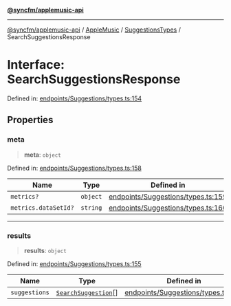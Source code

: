 [**@syncfm/applemusic-api**](../../../../../../README.md)

***

[@syncfm/applemusic-api](../../../../../../globals.md) / [AppleMusic](../../../README.md) / [SuggestionsTypes](../README.md) / SearchSuggestionsResponse

# Interface: SearchSuggestionsResponse

Defined in: [endpoints/Suggestions/types.ts:154](https://github.com/sync-fm/applemusic-api/blob/9ff258d5e3837a0cb0f9914911c5614d92f344ed/src/endpoints/Suggestions/types.ts#L154)

## Properties

### meta

> **meta**: `object`

Defined in: [endpoints/Suggestions/types.ts:158](https://github.com/sync-fm/applemusic-api/blob/9ff258d5e3837a0cb0f9914911c5614d92f344ed/src/endpoints/Suggestions/types.ts#L158)

| Name | Type | Defined in |
| ------ | ------ | ------ |
| `metrics?` | `object` | [endpoints/Suggestions/types.ts:159](https://github.com/sync-fm/applemusic-api/blob/9ff258d5e3837a0cb0f9914911c5614d92f344ed/src/endpoints/Suggestions/types.ts#L159) |
| `metrics.dataSetId?` | `string` | [endpoints/Suggestions/types.ts:160](https://github.com/sync-fm/applemusic-api/blob/9ff258d5e3837a0cb0f9914911c5614d92f344ed/src/endpoints/Suggestions/types.ts#L160) |

***

### results

> **results**: `object`

Defined in: [endpoints/Suggestions/types.ts:155](https://github.com/sync-fm/applemusic-api/blob/9ff258d5e3837a0cb0f9914911c5614d92f344ed/src/endpoints/Suggestions/types.ts#L155)

| Name | Type | Defined in |
| ------ | ------ | ------ |
| `suggestions` | [`SearchSuggestion`](SearchSuggestion.md)[] | [endpoints/Suggestions/types.ts:156](https://github.com/sync-fm/applemusic-api/blob/9ff258d5e3837a0cb0f9914911c5614d92f344ed/src/endpoints/Suggestions/types.ts#L156) |
